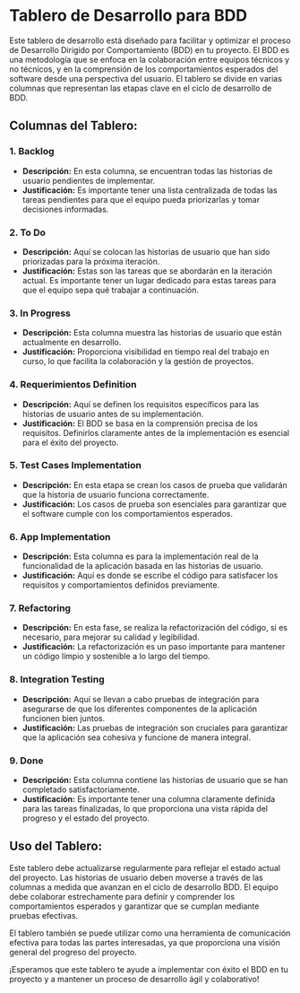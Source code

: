 # Tablero de Desarrollo para BDD

Este tablero de desarrollo está diseñado para facilitar y optimizar el proceso de Desarrollo Dirigido por Comportamiento (BDD) en tu proyecto. El BDD es una metodología que se enfoca en la colaboración entre equipos técnicos y no técnicos, y en la comprensión de los comportamientos esperados del software desde una perspectiva del usuario. El tablero se divide en varias columnas que representan las etapas clave en el ciclo de desarrollo de BDD.

## Columnas del Tablero:

### 1. Backlog
- **Descripción:** En esta columna, se encuentran todas las historias de usuario pendientes de implementar.
- **Justificación:** Es importante tener una lista centralizada de todas las tareas pendientes para que el equipo pueda priorizarlas y tomar decisiones informadas.

### 2. To Do
- **Descripción:** Aquí se colocan las historias de usuario que han sido priorizadas para la próxima iteración.
- **Justificación:** Estas son las tareas que se abordarán en la iteración actual. Es importante tener un lugar dedicado para estas tareas para que el equipo sepa qué trabajar a continuación.

### 3. In Progress
- **Descripción:** Esta columna muestra las historias de usuario que están actualmente en desarrollo.
- **Justificación:** Proporciona visibilidad en tiempo real del trabajo en curso, lo que facilita la colaboración y la gestión de proyectos.

### 4. Requerimientos Definition
- **Descripción:** Aquí se definen los requisitos específicos para las historias de usuario antes de su implementación.
- **Justificación:** El BDD se basa en la comprensión precisa de los requisitos. Definirlos claramente antes de la implementación es esencial para el éxito del proyecto.

### 5. Test Cases Implementation
- **Descripción:** En esta etapa se crean los casos de prueba que validarán que la historia de usuario funciona correctamente.
- **Justificación:** Los casos de prueba son esenciales para garantizar que el software cumple con los comportamientos esperados.

### 6. App Implementation
- **Descripción:** Esta columna es para la implementación real de la funcionalidad de la aplicación basada en las historias de usuario.
- **Justificación:** Aquí es donde se escribe el código para satisfacer los requisitos y comportamientos definidos previamente.

### 7. Refactoring
- **Descripción:** En esta fase, se realiza la refactorización del código, si es necesario, para mejorar su calidad y legibilidad.
- **Justificación:** La refactorización es un paso importante para mantener un código limpio y sostenible a lo largo del tiempo.

### 8. Integration Testing
- **Descripción:** Aquí se llevan a cabo pruebas de integración para asegurarse de que los diferentes componentes de la aplicación funcionen bien juntos.
- **Justificación:** Las pruebas de integración son cruciales para garantizar que la aplicación sea cohesiva y funcione de manera integral.

### 9. Done
- **Descripción:** Esta columna contiene las historias de usuario que se han completado satisfactoriamente.
- **Justificación:** Es importante tener una columna claramente definida para las tareas finalizadas, lo que proporciona una vista rápida del progreso y el estado del proyecto.

## Uso del Tablero:

Este tablero debe actualizarse regularmente para reflejar el estado actual del proyecto. Las historias de usuario deben moverse a través de las columnas a medida que avanzan en el ciclo de desarrollo BDD. El equipo debe colaborar estrechamente para definir y comprender los comportamientos esperados y garantizar que se cumplan mediante pruebas efectivas.

El tablero también se puede utilizar como una herramienta de comunicación efectiva para todas las partes interesadas, ya que proporciona una visión general del progreso del proyecto.

¡Esperamos que este tablero te ayude a implementar con éxito el BDD en tu proyecto y a mantener un proceso de desarrollo ágil y colaborativo!

